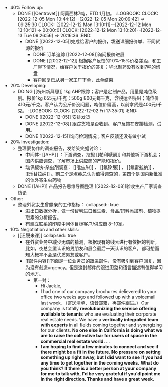 - 40% Follow up:
	- DONE [[Centrovet]] 阿莫西林7吨，ETD 1月初。
	  :LOGBOOK:
	  CLOCK: [2022-12-05 Mon 10:44:12]--[2022-12-05 Mon 20:09:42] =>  09:25:30
	  CLOCK: [2022-12-12 Mon 13:10:11]--[2022-12-12 Mon 13:10:12] =>  00:00:01
	  CLOCK: [2022-12-12 Mon 13:10:20]--[2022-12-13 Tue 09:26:56] =>  20:16:36
	  :END:
		- DONE [[2022-12-05]]完成给客户的报价，发送详细报价单、不同货源的报价
			- DONE 订单追踪 [[2022-12-08]]询问报价进展
			- DONE [[2022-12-12]] 根据客户反馈的10%-15%价格差距，和工厂聊下情况，给客户关于报价的答复；华北制药没有收到7吨的询盘
			- 客户回复已从另一家工厂下单，此单结束
- 20% Developing:
	- DOING [[杭州新拜思]] 1kg AHP跟踪；客户是定制产品，用量是吨位级别。报价1kg 655元/千克；500g 800元每千克，含税运至杭州；吨位价410元/千克。客户认为公斤价没问题，吨位价偏高，以前拿货是400元/千克。
	  :LOGBOOK:
	  CLOCK: [2022-12-02 Fri 17:35:01]
	  :END:
		- DONE [[2022-12-05]] 安排发货
		- DONE [[2022-12-08]] 跟踪货物是否收到。客户反馈在安排检测，试用。
		- DONE [[2022-12-15]]询问检测情况；客户反馈还没有做小试
- 20% Investigation:
	- 整理要协作的调查报告，发给笑笑姐讨论：
		- 中间体- [[AHP]] ：下游调查，挖掘 [[帕利哌酮]] 和其他新下游机会；国内供应调查，了解市场上供应商的产能和报价。
		- 动保板块-杀虫剂调查： [[吡虫啉]] 、 [[氟铃脲]] 、 [[氟雷拉纳]] 、 [[乐替拉纳]] 。前三个是淑英总认为值得调查的，第四个是国内新批准的体外寄生虫药物
	- DONE [[AHP]] 产品报告思维导图整理 [[2022-12-08]]验收生产厂家调查结论
- Other:
	- 整理外贸女生曾麒亲的工作指标：
	  collapsed:: true
		- 进出口数据分析，做一份智利进口维生素、食品/饲料添加剂、植物提取素的分析报告。
		- 有建立联系的印度中间体目标客户/供应商 8-10家。
- 10% Negotiation and other skills:
	- [[汪晟米课]]
	  collapsed:: true
		- 在外贸业务中减少无谓的猜测，根据现有的线索进行有依据的判断。比如，夜总会里认识的男朋友和展会最后一天认识的客户，都可想而知大概率不会是优质男友或客户。
		- [[邮件内容]]下面是一位业务员的跟进邮件，没有吸引到客户回复，因为没有创造urgency。但是这封邮件的跟进思路和语言描述有值得学习的地方。
			- 第一封：
				- Hi Jackie,
				- I had one of our company brochures delievered to your office two weeks ago and followed up with a voicemail last week. （寄送清单、语音邮箱，再邮件跟进。）Our company is totally **revolutionizing the service offering available to tenants** who are evaluating their corporate real estate needs. We have a **vertically integrated team with experts** in all fields coming together and synergizing for our clients. **No one else in California is doing what we are to raise the collective bar for users of space in the commercial real estate world.** ...
				- **I am hoping to find a few minutes to connect and see if there might be a fit in the future. No pressure on setting something up right away, but I did want to see if you had any time to get together in the coming weeks. What do you think? If there is a better person at your company for me to talk with, I'd be very grateful if you'd point me in the right direction. Thanks and have a great week.**